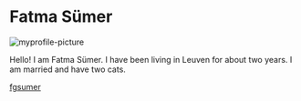 # Fatma Sümer 
![myprofile-picture](https://user-images.githubusercontent.com/50924016/59953018-9ea64e00-947e-11e9-8c36-f22dbc32d19f.jpg)

Hello! I am Fatma Sümer. I have been living in Leuven for about two years. I am married and have two cats. 

[fgsumer](https://github.com/fgsumer)
